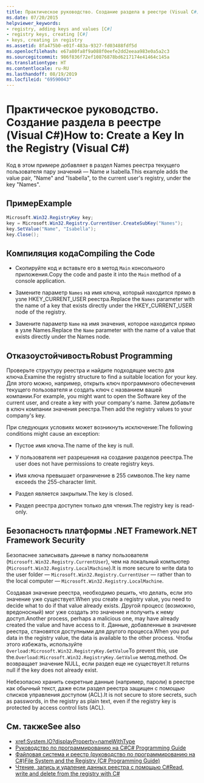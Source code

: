 ```yaml
---
title: Практическое руководство. Создание раздела в реестре (Visual C#)
ms.date: 07/20/2015
helpviewer_keywords:
- registry, adding keys and values [C#]
- registry keys, creating [C#]
- keys, creating in registry
ms.assetid: 8fa475b0-e01f-483a-9327-fd03488fdf5d
ms.openlocfilehash: e67a80fa8f9a088f0eefe2dd2eeaa983e0a5a2c3
ms.sourcegitcommit: 986f836f72ef10876878bd6217174e41464c145a
ms.translationtype: HT
ms.contentlocale: ru-RU
ms.lasthandoff: 08/19/2019
ms.locfileid: "69590043"
---
```

# <a name="how-to-create-a-key-in-the-registry-visual-c"></a><span data-ttu-id="26c97-102">Практическое руководство. Создание раздела в реестре (Visual C#)</span><span class="sxs-lookup"><span data-stu-id="26c97-102">How to: Create a Key In the Registry (Visual C#)</span></span>
<span data-ttu-id="26c97-103">Код в этом примере добавляет в раздел Names реестра текущего пользователя пару значений — Name и Isabella.</span><span class="sxs-lookup"><span data-stu-id="26c97-103">This example adds the value pair, "Name" and "Isabella", to the current user's registry, under the key "Names".</span></span>  
  
## <a name="example"></a><span data-ttu-id="26c97-104">Пример</span><span class="sxs-lookup"><span data-stu-id="26c97-104">Example</span></span>  
  
```csharp  
Microsoft.Win32.RegistryKey key;  
key = Microsoft.Win32.Registry.CurrentUser.CreateSubKey("Names");  
key.SetValue("Name", "Isabella");  
key.Close();  
```  
  
## <a name="compiling-the-code"></a><span data-ttu-id="26c97-105">Компиляция кода</span><span class="sxs-lookup"><span data-stu-id="26c97-105">Compiling the Code</span></span>  
  
- <span data-ttu-id="26c97-106">Скопируйте код и вставьте его в метод `Main` консольного приложения.</span><span class="sxs-lookup"><span data-stu-id="26c97-106">Copy the code and paste it into the `Main` method of a console application.</span></span>  
  
- <span data-ttu-id="26c97-107">Замените параметр `Names` на имя ключа, который находится прямо в узле HKEY_CURRENT_USER реестра.</span><span class="sxs-lookup"><span data-stu-id="26c97-107">Replace the `Names` parameter with the name of a key that exists directly under the HKEY_CURRENT_USER node of the registry.</span></span>  
  
- <span data-ttu-id="26c97-108">Замените параметр `Name` на имя значения, которое находится прямо в узле Names.</span><span class="sxs-lookup"><span data-stu-id="26c97-108">Replace the `Name` parameter with the name of a value that exists directly under the Names node.</span></span>  
  
## <a name="robust-programming"></a><span data-ttu-id="26c97-109">Отказоустойчивость</span><span class="sxs-lookup"><span data-stu-id="26c97-109">Robust Programming</span></span>  
 <span data-ttu-id="26c97-110">Проверьте структуру реестра и найдите подходящее место для ключа.</span><span class="sxs-lookup"><span data-stu-id="26c97-110">Examine the registry structure to find a suitable location for your key.</span></span> <span data-ttu-id="26c97-111">Для этого можно, например, открыть ключ программного обеспечения текущего пользователя и создать ключ с названием вашей компании.</span><span class="sxs-lookup"><span data-stu-id="26c97-111">For example, you might want to open the Software key of the current user, and create a key with your company's name.</span></span> <span data-ttu-id="26c97-112">Затем добавьте в ключ компании значения реестра.</span><span class="sxs-lookup"><span data-stu-id="26c97-112">Then add the registry values to your company's key.</span></span>  
  
 <span data-ttu-id="26c97-113">При следующих условиях может возникнуть исключение:</span><span class="sxs-lookup"><span data-stu-id="26c97-113">The following conditions might cause an exception:</span></span>  
  
- <span data-ttu-id="26c97-114">Пустое имя ключа.</span><span class="sxs-lookup"><span data-stu-id="26c97-114">The name of the key is null.</span></span>  
  
- <span data-ttu-id="26c97-115">У пользователя нет разрешения на создание разделов реестра.</span><span class="sxs-lookup"><span data-stu-id="26c97-115">The user does not have permissions to create registry keys.</span></span>  
  
- <span data-ttu-id="26c97-116">Имя ключа превышает ограничение в 255 символов.</span><span class="sxs-lookup"><span data-stu-id="26c97-116">The key name exceeds the 255-character limit.</span></span>  
  
- <span data-ttu-id="26c97-117">Раздел является закрытым.</span><span class="sxs-lookup"><span data-stu-id="26c97-117">The key is closed.</span></span>  
  
- <span data-ttu-id="26c97-118">Раздел реестра доступен только для чтения.</span><span class="sxs-lookup"><span data-stu-id="26c97-118">The registry key is read-only.</span></span>  
  
## <a name="net-framework-security"></a><span data-ttu-id="26c97-119">Безопасность платформы .NET Framework</span><span class="sxs-lookup"><span data-stu-id="26c97-119">.NET Framework Security</span></span>  
 <span data-ttu-id="26c97-120">Безопаснее записывать данные в папку пользователя (`Microsoft.Win32.Registry.CurrentUser`), чем на локальный компьютер (`Microsoft.Win32.Registry.LocalMachine`).</span><span class="sxs-lookup"><span data-stu-id="26c97-120">It is more secure to write data to the user folder — `Microsoft.Win32.Registry.CurrentUser` — rather than to the local computer — `Microsoft.Win32.Registry.LocalMachine`.</span></span>  
  
 <span data-ttu-id="26c97-121">Создавая значение реестра, необходимо решить, что делать, если это значение уже существует.</span><span class="sxs-lookup"><span data-stu-id="26c97-121">When you create a registry value, you need to decide what to do if that value already exists.</span></span> <span data-ttu-id="26c97-122">Другой процесс (возможно, вредоносный) мог уже создать это значение и получить к нему доступ.</span><span class="sxs-lookup"><span data-stu-id="26c97-122">Another process, perhaps a malicious one, may have already created the value and have access to it.</span></span> <span data-ttu-id="26c97-123">Данные, добавленные в значение реестра, становятся доступными для другого процесса.</span><span class="sxs-lookup"><span data-stu-id="26c97-123">When you put data in the registry value, the data is available to the other process.</span></span> <span data-ttu-id="26c97-124">Чтобы этого избежать, используйте `Overload:Microsoft.Win32.RegistryKey.GetValue`</span><span class="sxs-lookup"><span data-stu-id="26c97-124">To prevent this, use the.`Overload:Microsoft.Win32.RegistryKey.GetValue`</span></span> <span data-ttu-id="26c97-125">метод.</span><span class="sxs-lookup"><span data-stu-id="26c97-125">method.</span></span> <span data-ttu-id="26c97-126">Он возвращает значение NULL, если раздел еще не существует.</span><span class="sxs-lookup"><span data-stu-id="26c97-126">It returns null if the key does not already exist.</span></span>  
  
 <span data-ttu-id="26c97-127">Небезопасно хранить секретные данные (например, пароли) в реестре как обычный текст, даже если раздел реестра защищен с помощью списков управления доступом (ACL).</span><span class="sxs-lookup"><span data-stu-id="26c97-127">It is not secure to store secrets, such as passwords, in the registry as plain text, even if the registry key is protected by access control lists (ACL).</span></span>  
  
## <a name="see-also"></a><span data-ttu-id="26c97-128">См. также</span><span class="sxs-lookup"><span data-stu-id="26c97-128">See also</span></span>

- <xref:System.IO?displayProperty=nameWithType>
- [<span data-ttu-id="26c97-129">Руководство по программированию на C#</span><span class="sxs-lookup"><span data-stu-id="26c97-129">C# Programming Guide</span></span>](../index.md)
- [<span data-ttu-id="26c97-130">Файловая система и реестр (руководство по программированию на C#)</span><span class="sxs-lookup"><span data-stu-id="26c97-130">File System and the Registry (C# Programming Guide)</span></span>](./index.md)
- [<span data-ttu-id="26c97-131">Чтение, запись и удаление данных реестра с помощью C#</span><span class="sxs-lookup"><span data-stu-id="26c97-131">Read, write and delete from the registry with C#</span></span>](https://www.codeproject.com/Articles/3389/Read-write-and-delete-from-registry-with-C)
